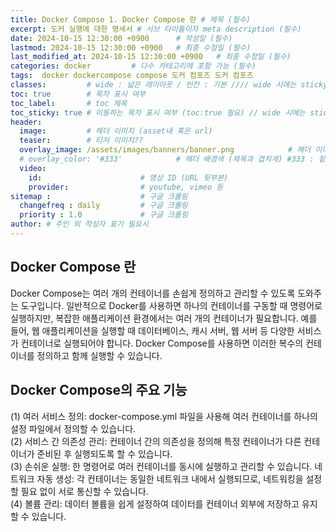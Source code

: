 ```yaml
---
title: Docker Compose 1. Docker Compose 란 # 제목 (필수)
excerpt: 도커 실행에 대한 명세서 # 서브 타이틀이자 meta description (필수)
date: 2024-10-15 12:30:00 +0900      # 작성일 (필수)
lastmod: 2024-10-15 12:30:00 +0900   # 최종 수정일 (필수)
last_modified_at: 2024-10-15 12:30:00 +0900   # 최종 수정일 (필수)
categories: docker         # 다수 카테고리에 포함 가능 (필수)
tags:  docker dockercompose compose 도커 컴포즈 도커 컴포즈                    # 태그 복수개 가능 (필수)
classes:         # wide : 넓은 레이아웃 / 빈칸 : 기본 //// wide 시에는 sticky toc 불가
toc: true        # 목차 표시 여부
toc_label:       # toc 제목
toc_sticky: true # 이동하는 목차 표시 여부 (toc:true 필요) // wide 시에는 sticky toc 불가
header: 
  image:         # 헤더 이미지 (asset내 혹은 url)
  teaser:        # 티저 이미지??
  overlay_image: /assets/images/banners/banner.png            # 헤더 이미지 (제목과 겹치게)
  # overlay_color: '#333'            # 헤더 배경색 (제목과 겹치게) #333 : 짙은 회색 (필수)
  video:
    id:                      # 영상 ID (URL 뒷부분)
    provider:                # youtube, vimeo 등
sitemap :                    # 구글 크롤링
  changefreq : daily         # 구글 크롤링
  priority : 1.0             # 구글 크롤링
author: # 주인 외 작성자 표기 필요시
---
```

<!--postNo: 20241015_001-->

## Docker Compose 란  

Docker Compose는 여러 개의 컨테이너를 손쉽게 정의하고 관리할 수 있도록 도와주는 도구입니다. 일반적으로 Docker를 사용하면 하나의 컨테이너를 구동할 때 명령어로 실행하지만, 복잡한 애플리케이션 환경에서는 여러 개의 컨테이너가 필요합니다. 예를 들어, 웹 애플리케이션을 실행할 때 데이터베이스, 캐시 서버, 웹 서버 등 다양한 서비스가 컨테이너로 실행되어야 합니다. Docker Compose를 사용하면 이러한 복수의 컨테이너를 정의하고 함께 실행할 수 있습니다.  

## Docker Compose의 주요 기능  

(1) 여러 서비스 정의: docker-compose.yml 파일을 사용해 여러 컨테이너를 하나의 설정 파일에서 정의할 수 있습니다.  
(2) 서비스 간 의존성 관리: 컨테이너 간의 의존성을 정의해 특정 컨테이너가 다른 컨테이너가 준비된 후 실행되도록 할 수 있습니다.  
(3) 손쉬운 실행: 한 명령어로 여러 컨테이너를 동시에 실행하고 관리할 수 있습니다.
네트워크 자동 생성: 각 컨테이너는 동일한 네트워크 내에서 실행되므로, 네트워킹을 설정할 필요 없이 서로 통신할 수 있습니다.  
(4) 볼륨 관리: 데이터 볼륨을 쉽게 설정하여 데이터를 컨테이너 외부에 저장하고 유지할 수 있습니다.  



